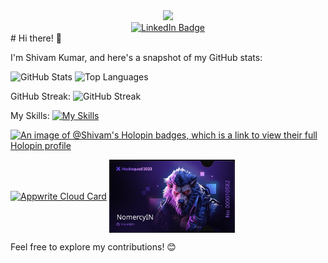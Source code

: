 <div id="header" align="center">
  <img src="https://media.giphy.com/media/SHjOSDkKZ18qOHA5B5/giphy.gif" width="100"/>

<div id="badges">
  <a href="https://www.linkedin.com/in/shivam-kumar-42a329242/">
    <img src="https://img.shields.io/badge/LinkedIn-blue?style=for-the-badge&logo=linkedin&logoColor=white" alt="LinkedIn Badge"/>
  </a>
 </div>
</div>
# Hi there! 👋

I'm Shivam Kumar, and here's a snapshot of my GitHub stats:

 ![GitHub Stats](https://github-readme-stats.vercel.app/api?username=Shiva9801&show_icons=true&hide_border=true&count_private=true&include_all_commits=true&langs_count=5)  ![Top Languages](https://github-readme-stats.vercel.app/api/top-langs/?username=Shiva9801&hide_border=true) 

GitHub Streak:
![GitHub Streak](http://github-readme-streak-stats.herokuapp.com?user=Shiva9801&theme=carbonfox&hide_border=true&date_format=j%2Fn%5B%2FY%5D&ring=5EEB0B&fire=3AEBE5)

My Skills:
[![My Skills](https://skillicons.dev/icons?i=js,html,css,aws,java,py,c,cpp,discord,eclipse,git,github,gitlab,linux,ps,pr&perline=8 )](https://skillicons.dev)


[![An image of @Shivam's Holopin badges, which is a link to view their full Holopin profile](https://holopin.me/shiva9801)](https://holopin.io/@shiva9801)
<div>
  <a align="center" href="https://cloud.appwrite.io/card/656b49169cdb3f0a714e"> <img align="center" width="35%" src="https://cloud.appwrite.io/v1/cards/cloud?userId=656b49169cdb3f0a714e" alt="Appwrite Cloud Card" /></a>
  
<img align="center" width="40%" src="https://github.com/Shiva9801/Shiva9801/blob/main/hacksquad.png" alt="Octohub" />


</div>


Feel free to explore my contributions! 😊

